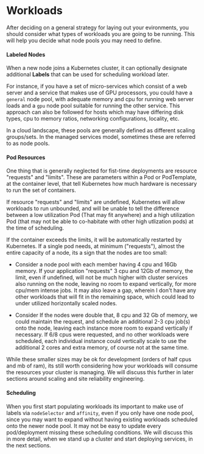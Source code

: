 # Workloads

After deciding on a general strategy for laying out your evironments, you should consider what types of workloads you are going to be running. This will help you decide what node pools you may need to define.

#### Labeled Nodes
When a new node joins a Kubernetes cluster, it can optionally designate additional **Labels** that can be used for scheduling workload later. 

For instance, if you have a set of micro-services which consist of a web server and a service that makes use of GPU processors, you could have a `general` node pool, with adequate memory and cpu for running web server loads and a `gpu` node pool suitable for running the other service. This approach can also be followed for hosts which may have differing disk types, cpu to memory ratios, networking configurations, locality, etc. 

In a cloud landscape, these pools are generally defined as different scaling groups/sets. In the managed services model, sometimes these are referred to as node pools.

#### Pod Resources
One thing that is generally neglected for fist-time deployments are resource "requests" and "limits". These are parameters within a Pod or PodTemplate, at the container level, that tell Kubernetes how much hardware is necessary to run the set of containers. 

If resource "requests" and "limits" are undefined, Kubernetes will allow workloads to run unbounded, and will be unable to tell the difference between a low utilization Pod (That may fit anywhere) and a high utilization Pod (that may not be able to co-habitate with other high utlization pods) at the time of scheduling.

If the container exceeds the limits, it will be automatically restarted by Kubernetes. If a single pod needs, at minimum ("requests"), almost the entire capacity of a node, its a sign that the nodes are too small:

- Consider a node pool with each member having 4 cpu and 16Gb memory. If your application "requests" 3 cpu and 12Gb of memory, the limit, even if undefined, will not be much higher with cluster services also running on the node, leaving no room to expand vertically, for more cpu/mem intense jobs. It may also leave a gap, wherein I don't have any other workloads that will fit in the remaining space, which could lead to under utilized horizontally scaled nodes. 

- Consider If the nodes were double that, 8 cpu and 32 Gb of memory, we could maintain the request, and schedule an additional 2-3 cpu job(s) onto the node, leaving each instance more room to expand vertically if necessary. If 6/8 cpus were requested, and no other workloads were scheduled, each individual instance could vertically scale to use the additional 2 cores and extra memory, of course not at the same time.

While these smaller sizes may be ok for development (orders of half cpus and mb of ram), its still worth considering how your workloads will consume the resources your cluster is managing. We will discuss this further in later sections around scaling and site reliability engineering.

#### Scheduling
When you first start populating workloads its important to make use of labels via `nodeSelector` and `affinity`, even if you only have one node pool, since you may want to expand without having existing workloads scheduled onto the newer node pool. It may not be easy to update every pod/deployment missing these scheduling conditions. We will discuss this in more detail, when we stand up a cluster and start deploying services, in the next sections.
